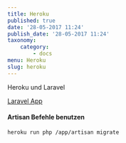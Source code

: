 ```yaml
---
title: Heroku
published: true
date: '28-05-2017 11:24'
publish_date: '28-05-2017 11:24'
taxonomy:
    category:
        - docs
menu: Heroku
slug: heroku
---
```


Heroku und Laravel

[Laravel App](https://devcenter.heroku.com/articles/getting-started-with-laravel)




#### Artisan Befehle benutzen

```
heroku run php /app/artisan migrate
```